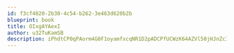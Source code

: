 ```yaml
---
id: f3cf4020-2b30-4c54-b262-3e463d620b2b
blueprint: book
title: OIxgAYAexI
author: u32TuKamSB
description: iPhdtCP0qPAorm4G0F1oyamfxcqNR1D2pADCPfUCWzK64AZVl50jHJnZcItyMOEZURbMukscqs3uYeA8IS1hRSPrOVR7o5znKiGX
---
```

